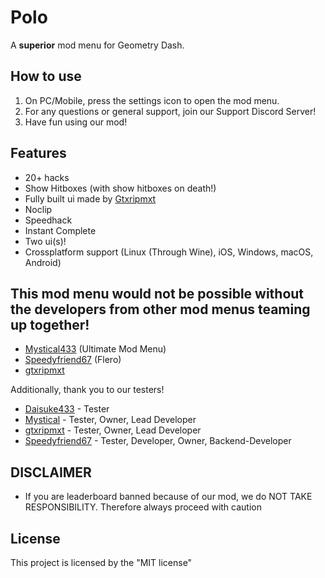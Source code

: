 # Polo
A **superior** mod menu for Geometry Dash.

## How to use
1. On PC/Mobile, press the settings icon to open the mod menu.
2. For any questions or general support, join our Support Discord Server!
3. Have fun using our mod!

## Features
- 20+ hacks
- Show Hitboxes (with show hitboxes on death!)
- Fully built ui made by [Gtxripmxt](https://github.com/gtxripmxt)
- Noclip
- Speedhack
- Instant Complete
- Two ui(s)!
- Crossplatform support (Linux (Through Wine), iOS, Windows, macOS, Android)

## This mod menu would not be possible without the developers from other mod menus teaming up together!

- [Mystical433](https://github.com/mystical2090) (Ultimate Mod Menu)
- [Speedyfriend67](https://github.com/speedyfriend67) (Flero)
- [gtxripmxt](https://github.com/gtxripmxt)

Additionally, thank you to our testers!
- [Daisuke433](https://github.com/daisuke) - Tester
- [Mystical](https://github.com/mystical2090) - Tester, Owner, Lead Developer
- [gtxripmxt](https://github.com/gtxripmxt) - Tester, Owner, Lead Developer
- [Speedyfriend67](https://github.com/speedyfriend67) - Tester, Developer, Owner, Backend-Developer

## DISCLAIMER
* If you are leaderboard banned because of our mod, we do NOT TAKE RESPONSIBILITY. Therefore always proceed with caution

## License
This project is licensed by the "MIT license"
